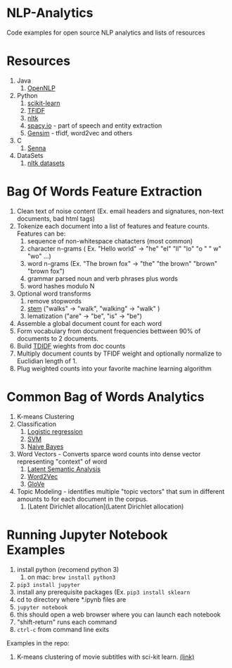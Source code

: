 # NLP-Analytics
Code examples for open source NLP analytics and lists of resources

# Resources

1. Java
    1. [OpenNLP](https://opennlp.apache.org/)
2. Python
    1. [scikit-learn](http://scikit-learn.org/stable/)
    4. [TFIDF](http://scikit-learn.org/stable/modules/feature_extraction.html)
    5. [nltk](http://www.nltk.org/)
    5. [spacy.io](https://spacy.io) - part of speech and entity extraction
    6. [Gensim](https://radimrehurek.com/gensim/) - tfidf, word2vec and others
7. C
    1. [Senna](https://ronan.collobert.com/senna/)
9. DataSets
    1. [nltk datasets](http://www.nltk.org/nltk_data/) 


# Bag Of Words Feature Extraction

1. Clean text of noise content (Ex. email headers and signatures, non-text documents, bad html tags)
1. Tokenize each document into a list of features and feature counts. Features can be:
    1. sequence of non-whitespace chatacters (most common)
    3. character n-grams ( Ex. "Hello world" -> "he" "el" "ll" "lo" "o " " w" "wo" ...)
    4. word n-grams (Ex. "The brown fox" -> "the" "the brown" "brown" "brown fox")
    5. grammar parsed noun and verb phrases plus words
    5. word hashes modulo N
6. Optional word transforms
    1. remove stopwords
    8. [stem](https://nlp.stanford.edu/IR-book/html/htmledition/stemming-and-lemmatization-1.html)  ("walks" -> "walk", "walking" -> "walk" )
    9. lematization ("are" -> "be",  "is" -> "be") 
6. Assemble a global document count for each word 
7. Form vocabulary from document frequencies bettween 90% of documents to 2 documents.
8. Build [TDIDF](https://en.wikipedia.org/wiki/Tf%E2%80%93idf) wieghts from doc counts
9. Multiply document counts by TFIDF weight and optionally normalize to Euclidian length of 1.
10. Plug weighted counts into your favorite machine learning algorithm


# Common Bag of Words Analytics
1. K-means Clustering
2. Classification
    1. [Logistic regression](https://en.wikipedia.org/wiki/Logistic_regression)
    2. [SVM](https://en.wikipedia.org/wiki/Support_vector_machine)
    3. [Naive Bayes](https://en.wikipedia.org/wiki/Naive_Bayes_classifier)
10. Word Vectors - Converts sparce word counts into dense vector representing "context" of word
    1. [Latent Semantic Analysis](https://en.wikipedia.org/wiki/Latent_semantic_analysis)
    4. [Word2Vec](https://en.wikipedia.org/wiki/Word2vec)
    5. [GloVe](https://nlp.stanford.edu/projects/glove/)
5. Topic Modeling - identifies multiple "topic vectors" that sum in different amounts to for each document in the corpus.
    1. [Latent Dirichlet allocation](Latent Dirichlet allocation)


# Running Jupyter Notebook Examples
1. install python (recomend python 3)
    1.   on mac: `brew install python3`
2. `pip3 install jupyter`
3. install any prerequisite packages (Ex. `pip3 install sklearn` 
3. cd to directory where *.ipynb files are
4. `jupyter notebook`
5. this should open a web browser where you can launch each notebook
6. "shift-return" runs each command
7. `ctrl-c` from command line exits

Examples in the repo:
1. K-means clustering of movie subtitles with sci-kit learn. [(link)](https://github.com/david-hagar/NLP-Analytics/tree/master/python/sklearn)
